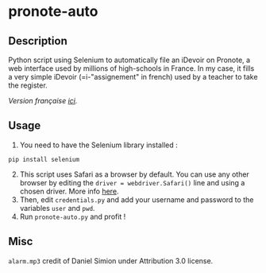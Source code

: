 # pronote-auto
## Description
Python script using Selenium to automatically file an iDevoir on Pronote, a web interface used by millions of high-schools in France. In my case, it fills a very simple iDevoir (=i-"assignement" in french) used by a teacher to take the register.

*Version française [ici](https://github.com/ulyssecrn/pronote-auto/blob/master/README_FR.md).*
## Usage
1. You need to have the Selenium library installed :
```
pip install selenium
```
2. This script uses Safari as a browser by default. You can use any other browser by editing the `driver = webdriver.Safari()` line and using a chosen driver. More info [here](https://www.selenium.dev/documentation/en/webdriver/driver_requirements/).
3. Then, edit `credentials.py` and add your username and password to the variables `user` and `pwd`.
4. Run `pronote-auto.py` and profit !

## Misc
`alarm.mp3` credit of Daniel Simion under Attribution 3.0 license.
